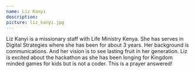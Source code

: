 ```yaml
---
name: Liz Kanyi
description: 
picture: liz_kanyi.jpg 
---
```

Liz Kanyi is a missionary staff with Life Ministry Kenya. She has serves in Digital Strategies where she has been for about 3 years.  Her background is communications. And her vision is to see lasting fruit in her generation. 
Liz is excited about the hackathon as she has been longing for Kingdom minded games for kids but is not a coder. This is a prayer answered!